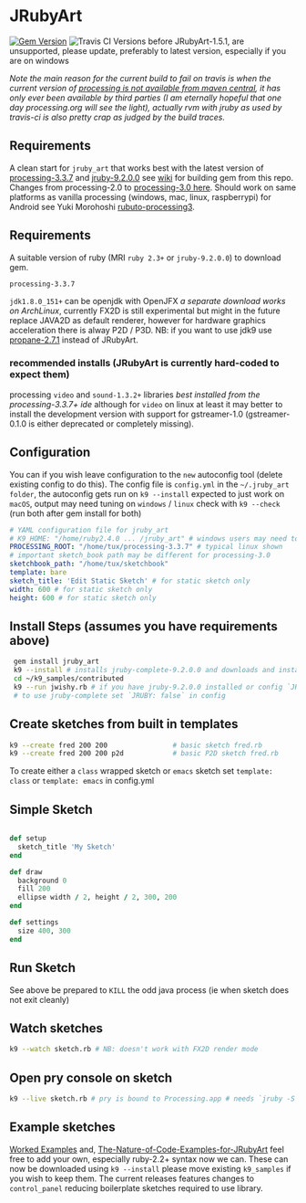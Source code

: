
# JRubyArt
[![Gem Version](https://badge.fury.io/rb/jruby_art.svg)](http://badge.fury.io/rb/jruby_art)
![Travis CI](https://travis-ci.org/ruby-processing/JRubyArt.svg)
Versions before JRubyArt-1.5.1, are unsupported, please update, preferably to latest version, especially if you are on windows

_Note the main reason for the current build to fail on travis is when the current version of [processing is not available from maven central][testing], it has only ever been available by third parties (I am eternally hopeful that one day processing.org will see the light), actually rvm with jruby as used by travis-ci is also pretty crap as judged by the build traces._

## Requirements
A clean start for `jruby_art` that works best with the latest version of [processing-3.3.7](https://github.com/processing/processing/releases) and [jruby-9.2.0.0](http://jruby.org/download) see [wiki](https://github.com/ruby-processing/JRubyArt/wiki/Building-latest-gem) for building gem from this repo.  Changes from processing-2.0 to [processing-3.0 here](https://github.com/processing/processing/wiki/Changes-in-3.0). Should work on same platforms as vanilla processing (windows, mac, linux, raspberrypi) for Android see Yuki Morohoshi [rubuto-processing3][].
## Requirements

A suitable version of ruby (MRI `ruby 2.3+` or `jruby-9.2.0.0`) to download gem.

`processing-3.3.7`

`jdk1.8.0_151+` can be openjdk with OpenJFX _a separate download works on ArchLinux_, currently FX2D is still experimental but might in the future replace JAVA2D as default renderer, however for hardware graphics acceleration there is alway P2D / P3D. NB: if you want to use jdk9 use [propane-2.7.1](https://github.com/ruby-processing/propane) instead of JRubyArt.

### recommended installs (JRubyArt is currently hard-coded to expect them)

processing `video` and `sound-1.3.2+` libraries _best installed from the processing-3.3.7+ ide_ although for `video` on linux at least it may better to install the development version with support for gstreamer-1.0 (gstreamer-0.1.0 is either deprecated or completely missing).

## Configuration

You can if you wish leave configuration to the `new` autoconfig tool (delete existing config to do this). The config file is `config.yml` in the `~/.jruby_art folder`, the autoconfig gets run on `k9 --install` expected to just work on `macOS`, output may need tuning on `windows` / `linux` check with `k9 --check` (run both after gem install for both)

```yaml
# YAML configuration file for jruby_art
# K9_HOME: "/home/ruby2.4.0 ... /jruby_art" # windows users may need to set this
PROCESSING_ROOT: "/home/tux/processing-3.3.7" # typical linux shown
# important sketch_book path may be different for processing-3.0
sketchbook_path: "/home/tux/sketchbook"
template: bare
sketch_title: 'Edit Static Sketch' # for static sketch only
width: 600 # for static sketch only
height: 600 # for static sketch only
```

## Install Steps (assumes you have requirements above)

```bash
 gem install jruby_art
 k9 --install # installs jruby-complete-9.2.0.0 and downloads and installs samples to ~/k9_samples
 cd ~/k9_samples/contributed
 k9 --run jwishy.rb # if you have jruby-9.2.0.0 installed or config `JRUBY: false`
 # to use jruby-complete set `JRUBY: false` in config
```
## Create sketches from built in templates
```bash
k9 --create fred 200 200                # basic sketch fred.rb
k9 --create fred 200 200 p2d            # basic P2D sketch fred.rb
```
To create either a `class` wrapped sketch or `emacs` sketch set `template: class` or `template: emacs` in config.yml

## Simple Sketch
```ruby

def setup
  sketch_title 'My Sketch'
end

def draw
  background 0
  fill 200
  ellipse width / 2, height / 2, 300, 200
end

def settings
  size 400, 300
end
```
## Run Sketch
See above
be prepared to `KILL` the odd java process (ie when sketch does not exit cleanly)

## Watch sketches
```bash
k9 --watch sketch.rb # NB: doesn't work with FX2D render mode
```
## Open pry console on sketch
```bash
k9 --live sketch.rb # pry is bound to Processing.app # needs `jruby -S gem install pry`
```
## Example sketches

[Worked Examples](https://github.com/ruby-processing/JRubyArt-examples) and, [The-Nature-of-Code-Examples-for-JRubyArt](https://github.com/ruby-processing/The-Nature-of-Code-for-JRubyArt) feel free to add your own, especially ruby-2.2+ syntax now we can. These can now be downloaded using `k9 --install` please move existing `k9_samples` if you wish to keep them.  The current releases features changes to `control_panel` reducing boilerplate sketches required to use library.

[rubuto-processing3]:https://github.com/hoshi-sano/ruboto-processing3
[testing]:http://ruby-processing.github.io/testing/testing/

